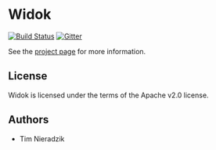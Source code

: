 # Widok
[![Build Status](https://travis-ci.org/widok/widok.svg)](https://travis-ci.org/widok/widok)
[![Gitter](https://badges.gitter.im/Join%20Chat.svg)](https://gitter.im/widok/widok?utm_source=badge&utm_medium=badge&utm_campaign=pr-badge&utm_content=badge)

See the [project page](https://widok.github.io/) for more information.

## License
Widok is licensed under the terms of the Apache v2.0 license.

## Authors
* Tim Nieradzik
